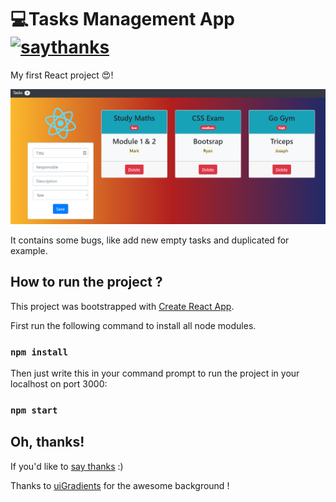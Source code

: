# 💻Tasks Management App [![saythanks](https://img.shields.io/badge/say-thanks-ff69b4.svg)](https://saythanks.io/to/JoacoViera) 


My first React project 😍!

![alt tag](img/example.jpg)

It contains some bugs, like add new empty tasks and duplicated for example.

## How to run the project ?

This project was bootstrapped with [Create React App](https://github.com/facebook/create-react-app).


First run the following command to install all node modules.

### `npm install`

Then just write this in your command prompt to run the project in your localhost on port 3000:

### `npm start`


## Oh, thanks!
If you'd like to [say thanks](https://saythanks.io/to/JoacoViera) :) 

Thanks to [uiGradients](https://uigradients.com) for the awesome background !